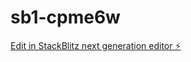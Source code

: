 # sb1-cpme6w

[Edit in StackBlitz next generation editor ⚡️](https://stackblitz.com/~/github.com/cielo796/sb1-cpme6w)